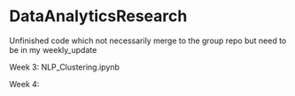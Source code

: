 # DataAnalyticsResearch
Unfinished code which not necessarily merge to the group repo but need to be in my weekly_update

Week 3: 
NLP_Clustering.ipynb<p>
Week 4:
